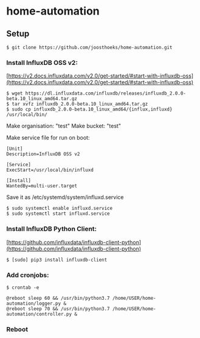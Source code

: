 # home-automation

## Setup

```
$ git clone https://github.com/joosthoeks/home-automation.git
```

### Install InfluxDB OSS v2:

[https://v2.docs.influxdata.com/v2.0/get-started/#start-with-influxdb-oss](https://v2.docs.influxdata.com/v2.0/get-started/#start-with-influxdb-oss)

```
$ wget https://dl.influxdata.com/influxdb/releases/influxdb_2.0.0-beta.10_linux_amd64.tar.gz
$ tar xvfz influxdb_2.0.0-beta.10_linux_amd64.tar.gz
$ sudo cp influxdb_2.0.0-beta.10_linux_amd64/{influx,influxd} /usr/local/bin/
```

Make organisation: "test"
Make bucket: "test"

Make service file for run on boot:

```
[Unit]
Description=InfluxDB OSS v2

[Service]
ExecStart=/usr/local/bin/influxd

[Install]
WantedBy=multi-user.target
```

Save it as /etc/systemd/system/influxd.service

```
$ sudo systemctl enable influxd.service
$ sudo systemctl start influxd.service
```

### Install InfluxDB Python Client:

[https://github.com/influxdata/influxdb-client-python](https://github.com/influxdata/influxdb-client-python)

```
$ [sudo] pip3 install influxdb-client
```

### Add cronjobs:

```
$ crontab -e
```

```
@reboot sleep 60 && /usr/bin/python3.7 /home/USER/home-automation/logger.py &
@reboot sleep 70 && /usr/bin/python3.7 /home/USER/home-automation/controller.py &
```

### Reboot
